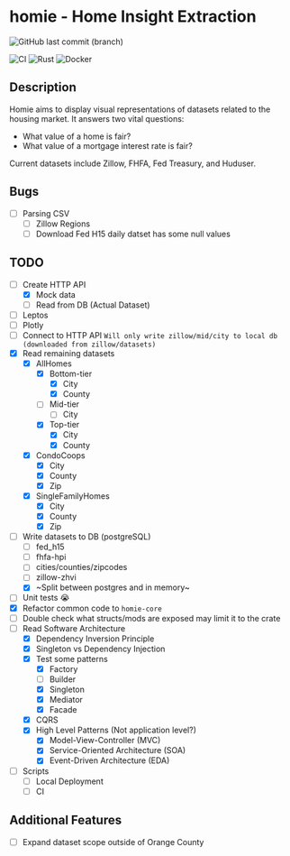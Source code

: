 # homie - Home Insight Extraction
![GitHub last commit (branch)](https://img.shields.io/github/last-commit/Bui-Christopher/homie/main)

![CI](https://img.shields.io/badge/GitHub_Actions-2088FF?style=for-the-badge&logo=github-actions&logoColor=white)
![Rust](https://img.shields.io/badge/rust-%23000000.svg?style=for-the-badge&logo=rust&logoColor=white)
![Docker](https://img.shields.io/badge/docker-%230db7ed.svg?style=for-the-badge&logo=docker&logoColor=white)
<!-- Add postgreSQL icon -->
<!-- Add Zillow icon -->

## Description
Homie aims to display visual representations of datasets related to the housing market. It answers two vital questions:
- What value of a home is fair?
- What value of a mortgage interest rate is fair?

Current datasets include Zillow, FHFA, Fed Treasury, and Huduser.

## Bugs
- [ ] Parsing CSV
    - [ ] Zillow Regions
    - [ ] Download Fed H15 daily datset has some null values

## TODO
- [ ] Create HTTP API
    - [x] Mock data
    - [ ] Read from DB (Actual Dataset)
- [ ] Leptos
- [ ] Plotly
- [ ] Connect to HTTP API
`Will only write zillow/mid/city to local db (downloaded from zillow/datasets)`
- [x] Read remaining datasets
    - [x] AllHomes
        - [x] Bottom-tier
            - [x] City
            - [x] County
        - [ ] Mid-tier
            - [ ] City
        - [x] Top-tier
            - [x] City
            - [x] County
    - [x] CondoCoops
        - [x] City
        - [x] County
        - [x] Zip
    - [x] SingleFamilyHomes
        - [x] City
        - [x] County
        - [x] Zip
- [ ] Write datasets to DB (postgreSQL)
    - [ ] fed_h15
    - [ ] fhfa-hpi
    - [ ] cities/counties/zipcodes
    - [ ] zillow-zhvi
    - [x] ~Split between postgres and in memory~
- [ ] Unit tests :sob:
- [x] Refactor common code to `homie-core`
- [ ] Double check what structs/mods are exposed may limit it to the crate
- [ ] Read Software Architecture
    - [x] Dependency Inversion Principle
    - [x] Singleton vs Dependency Injection
    - [x] Test some patterns
        - [x] Factory
        - [ ] Builder
        - [x] Singleton
        - [x] Mediator
        - [x] Facade
    - [x] CQRS
    - [x] High Level Patterns (Not application level?)
        - [x] Model-View-Controller (MVC)
        - [x] Service-Oriented Architecture (SOA)
        - [x] Event-Driven Architecture (EDA)
- [ ] Scripts
    - [ ] Local Deployment
    - [ ] CI

## Additional Features
- [ ] Expand dataset scope outside of Orange County
